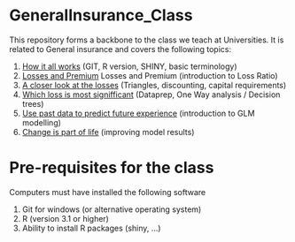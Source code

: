 # GeneralInsurance_Class
This repository forms a backbone to the class we teach at Universities. It is related to General insurance and covers the following topics:
  

  1) [How it all works](/Lessons/Lesson1/README.md) (GIT, R version, SHINY, basic terminology)
  2) [Losses and Premium](/Lessons/Lesson2/README.md) Losses and Premium (introduction to Loss Ratio)
  3) [A closer look at the losses](/Lessons/Lesson3/README.md) (Triangles, discounting, capital requirements)
  4) [Which loss is most signifficant](/Lessons/Lesson4/README.md) (Dataprep, One Way analysis / Decision trees)
  5) [Use past data to predict future experience](/Lessons/Lesson5/README.md) (introduction to GLM modelling)
  6) [Change is part of life](/Lessons/Lesson6/README.md) (improving model results)
  
# Pre-requisites for the class
Computers must have installed the following software
  1) Git for windows (or alternative operating system)
  2) R (version 3.1 or higher)
  3) Ability to install R packages (shiny, ...)
